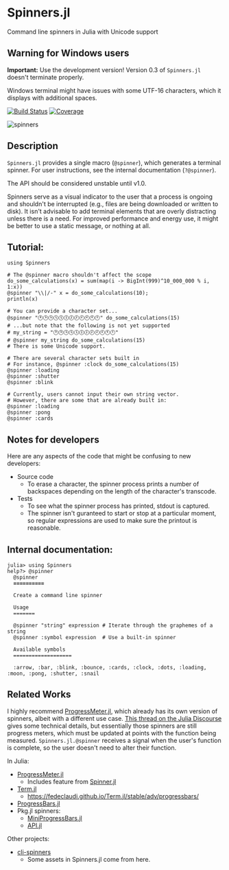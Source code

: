 # Spinners.jl

Command line spinners in Julia with Unicode support

## Warning for Windows users



__Important:__ Use the development version! Version 0.3 of `Spinners.jl` doesn't terminate properly.

Windows terminal might have issues with some UTF-16 characters, which it displays with additional spaces.

[![Build Status](https://github.com/AshlinHarris/Spinners.jl/actions/workflows/ci.yml/badge.svg)](https://github.com/AshlinHarris/Spinners.jl/actions/workflows/ci.yml) [![Coverage](https://codecov.io/gh/ashlinharris/Spinners.jl/branch/main/graph/badge.svg)](https://codecov.io/gh/AshlinHarris/Spinners.jl)

![spinners](https://user-images.githubusercontent.com/90787010/189241813-9ff87134-7b57-4e53-829b-32c6bc660851.gif)

## Description

`Spinners.jl` provides a single macro (`@spinner`), which generates a terminal spinner.
For user instructions, see the internal documentation (`?@spinner`).

The API should be considered unstable until v1.0.

Spinners serve as a visual indicator to the user that a process is ongoing and shouldn't be interrupted (e.g., files are being downloaded or written to disk).
It isn't advisable to add terminal elements that are overly distracting unless there is a need.
For improved performance and energy use, it might be better to use a static message, or nothing at all.

## Tutorial:
```
using Spinners

# The @spinner macro shouldn't affect the scope
do_some_calculations(x) = sum(map(i -> BigInt(999)^10_000_000 % i, 1:x))
@spinner "\\|/-" x = do_some_calculations(10);
println(x)

# You can provide a character set...
@spinner "🕐🕑🕒🕓🕔🕕🕖🕗🕘🕙🕚🕛" do_some_calculations(15)
# ...but note that the following is not yet supported
# my_string = "🕐🕑🕒🕓🕔🕕🕖🕗🕘🕙🕚🕛"
# @spinner my_string do_some_calculations(15)
# There is some Unicode support.

# There are several character sets built in
# For instance, @spinner :clock do_some_calculations(15)
@spinner :loading
@spinner :shutter
@spinner :blink

# Currently, users cannot input their own string vector.
# However, there are some that are already built in:
@spinner :loading
@spinner :pong
@spinner :cards
```

## Notes for developers
Here are any aspects of the code that might be confusing to new developers:
- Source code
  - To erase a character, the spinner process prints a number of backspaces depending on the length of the character's transcode.
- Tests
  - To see what the spinner process has printed, stdout is captured.
  - The spinner isn't guranteed to start or stop at a particular moment, so regular expressions are used to make sure the printout is reasonable.
  
## Internal documentation:
```
julia> using Spinners
help?> @spinner
  @spinner
  ≡≡≡≡≡≡≡≡≡≡

  Create a command line spinner

  Usage
  =======

  @spinner "string" expression # Iterate through the graphemes of a string
  @spinner :symbol expression  # Use a built-in spinner

  Available symbols
  ===================

  :arrow, :bar, :blink, :bounce, :cards, :clock, :dots, :loading, :moon, :pong, :shutter, :snail
```

## Related Works

I highly recommend [ProgressMeter.jl](https://github.com/timholy/ProgressMeter.jl), which already has its own version of spinners, albeit with a different use case.
[This thread on the Julia Discourse](https://discourse.julialang.org/t/update-stdout-while-a-function-is-running/86285) gives some technical details, but essentially those spinners are still progress meters, which must be updated at points with the function being measured.
`Spinners.jl.@spinner` receives a signal when the user's function is complete, so the user doesn't need to alter their function.

In Julia:
- [ProgressMeter.jl](https://github.com/timholy/ProgressMeter.jl)
  - Includes feature from [Spinner.jl](https://github.com/rahulkp220/Spinner.jl)
- [Term.jl](https://github.com/FedeClaudi/Term.jl)
  - https://fedeclaudi.github.io/Term.jl/stable/adv/progressbars/
- [ProgressBars.jl](https://github.com/cloud-oak/ProgressBars.jl)
- Pkg.jl spinners:
  - [MiniProgressBars.jl](https://github.com/JuliaLang/Pkg.jl/blob/master/src/MiniProgressBars.jl)
  - [API.jl](https://github.com/JuliaLang/Pkg.jl/blob/master/src/API.jl)
  
Other projects:
- [cli-spinners](https://github.com/sindresorhus/cli-spinners)
  - Some assets in Spinners.jl come from here.
  
